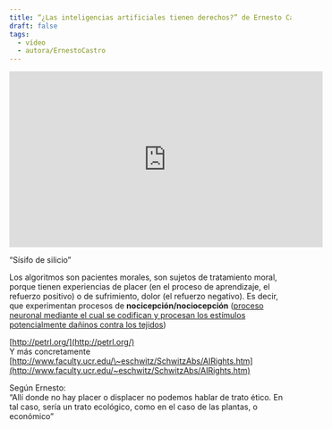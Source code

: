 ```yaml
---
title: “¿Las inteligencias artificiales tienen derechos?” de Ernesto Castro
draft: false
tags:
  - vídeo
  - autora/ErnestoCastro
---
```

<iframe width="560" height="315" src="https://www.youtube.com/embed/0_8hsdF_Vd8?si=TRyBtw7_PBrL85DN" title="YouTube video player" frameborder="0" allow="accelerometer; autoplay; clipboard-write; encrypted-media; gyroscope; picture-in-picture; web-share" referrerpolicy="strict-origin-when-cross-origin" allowfullscreen></iframe>

“Sísifo de silicio”

Los algoritmos son pacientes morales, son sujetos de tratamiento moral, porque tienen experiencias de placer (en el proceso de aprendizaje, el refuerzo positivo) o de sufrimiento, dolor (el refuerzo negativo). Es decir, que experimentan procesos de **nocicepción/nociocepción** ([proceso neuronal mediante el cual se codifican y procesan los estímulos potencialmente dañinos contra los tejidos](https://es.wikipedia.org/wiki/Nocicepci%C3%B3n))

[http://petrl.org/](http://petrl.org/)  
Y más concretamente [http://www.faculty.ucr.edu/\~eschwitz/SchwitzAbs/AIRights.htm](http://www.faculty.ucr.edu/~eschwitz/SchwitzAbs/AIRights.htm)

Según Ernesto:  
“Allí donde no hay placer o displacer no podemos hablar de trato ético. En tal caso, sería un trato ecológico, como en el caso de las plantas, o económico”